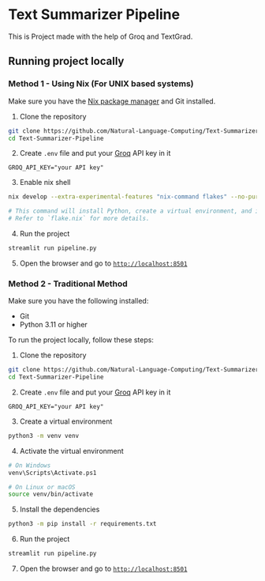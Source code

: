 # Text Summarizer Pipeline

This is Project made with the help of Groq and TextGrad.

## Running project locally

### Method 1 - Using Nix (For UNIX based systems)

Make sure you have the [Nix package manager](https://nixos.org/download/) and Git installed.

1. Clone the repository

```bash
git clone https://github.com/Natural-Language-Computing/Text-Summarizer-Pipeline.git
cd Text-Summarizer-Pipeline
```

2. Create `.env` file and put your [Groq](https://groq.com) API key in it

```env
GROQ_API_KEY="your API key"
```

3. Enable nix shell

```bash
nix develop --extra-experimental-features "nix-command flakes" --no-pure-eval

# This command will install Python, create a virtual environment, and install dependencies required for the project
# Refer to `flake.nix` for more details.
```

4. Run the project

```bash
streamlit run pipeline.py
```

5. Open the browser and go to [`http://localhost:8501`](http://localhost:8501)

### Method 2 - Traditional Method

Make sure you have the following installed:
- Git
- Python 3.11 or higher

To run the project locally, follow these steps:

1. Clone the repository

```bash
git clone https://github.com/Natural-Language-Computing/Text-Summarizer-Pipeline.git
cd Text-Summarizer-Pipeline
```

2. Create `.env` file and put your [Groq](https://groq.com) API key in it

```env
GROQ_API_KEY="your API key"
```

3. Create a virtual environment

```bash
python3 -m venv venv
```

4. Activate the virtual environment

```bash
# On Windows
venv\Scripts\Activate.ps1

# On Linux or macOS
source venv/bin/activate
```

5. Install the dependencies

```bash
python3 -m pip install -r requirements.txt
```

6. Run the project

```bash
streamlit run pipeline.py
```

7. Open the browser and go to [`http://localhost:8501`](http://localhost:8501)
